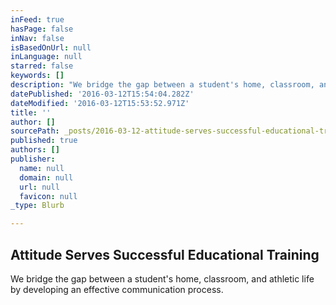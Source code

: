 ```yaml
---
inFeed: true
hasPage: false
inNav: false
isBasedOnUrl: null
inLanguage: null
starred: false
keywords: []
description: "We bridge the gap between a student's home, classroom, and athletic life by developing an effective communication process."
datePublished: '2016-03-12T15:54:04.282Z'
dateModified: '2016-03-12T15:53:52.971Z'
title: ''
author: []
sourcePath: _posts/2016-03-12-attitude-serves-successful-educational-training.md
published: true
authors: []
publisher:
  name: null
  domain: null
  url: null
  favicon: null
_type: Blurb

---
```

## Attitude Serves Successful Educational Training

We bridge the gap between a student's home, classroom, and athletic life by developing an effective communication process.